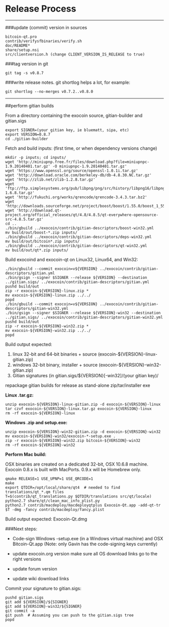 Release Process
====================

* * *

###update (commit) version in sources


	bitcoin-qt.pro
	contrib/verifysfbinaries/verify.sh
	doc/README*
	share/setup.nsi
	src/clientversion.h (change CLIENT_VERSION_IS_RELEASE to true)

###tag version in git

	git tag -s v0.8.7

###write release notes. git shortlog helps a lot, for example:

	git shortlog --no-merges v0.7.2..v0.8.0

* * *

##perform gitian builds

 From a directory containing the exocoin source, gitian-builder and gitian.sigs
  
	export SIGNER=(your gitian key, ie bluematt, sipa, etc)
	export VERSION=0.8.7
	cd ./gitian-builder

 Fetch and build inputs: (first time, or when dependency versions change)

	mkdir -p inputs; cd inputs/
	wget 'http://miniupnp.free.fr/files/download.php?file=miniupnpc-1.9.20140401.tar.gz' -O miniupnpc-1.9.20140401.tar.gz'
	wget 'https://www.openssl.org/source/openssl-1.0.1i.tar.gz'
	wget 'http://download.oracle.com/berkeley-db/db-4.8.30.NC.tar.gz'
	wget 'http://zlib.net/zlib-1.2.8.tar.gz'
	wget 'ftp://ftp.simplesystems.org/pub/libpng/png/src/history/libpng16/libpng-1.6.8.tar.gz'
	wget 'http://fukuchi.org/works/qrencode/qrencode-3.4.3.tar.bz2'
	wget 'http://downloads.sourceforge.net/project/boost/boost/1.55.0/boost_1_55_0.tar.bz2'
	wget 'http://download.qt-project.org/official_releases/qt/4.8/4.8.5/qt-everywhere-opensource-src-4.8.5.tar.gz'
	cd ..
	./bin/gbuild ../exocoin/contrib/gitian-descriptors/boost-win32.yml
	mv build/out/boost-*.zip inputs/
	./bin/gbuild ../exocoin/contrib/gitian-descriptors/deps-win32.yml
	mv build/out/bitcoin*.zip inputs/
	./bin/gbuild ../exocoin/contrib/gitian-descriptors/qt-win32.yml
	mv build/out/qt*.zip inputs/

 Build exocoind and exocoin-qt on Linux32, Linux64, and Win32:
  
	./bin/gbuild --commit exocoin=v${VERSION} ../exocoin/contrib/gitian-descriptors/gitian.yml
	./bin/gsign --signer $SIGNER --release ${VERSION} --destination ../gitian.sigs/ ../exocoin/contrib/gitian-descriptors/gitian.yml
	pushd build/out
	zip -r exocoin-${VERSION}-linux.zip *
	mv exocoin-${VERSION}-linux.zip ../../
	popd
	./bin/gbuild --commit exocoin=v${VERSION} ../exocoin/contrib/gitian-descriptors/gitian-win32.yml
	./bin/gsign --signer $SIGNER --release ${VERSION}-win32 --destination ../gitian.sigs/ ../exocoin/contrib/gitian-descriptors/gitian-win32.yml
	pushd build/out
	zip -r exocoin-${VERSION}-win32.zip *
	mv exocoin-${VERSION}-win32.zip ../../
	popd

  Build output expected:

  1. linux 32-bit and 64-bit binaries + source (exocoin-${VERSION}-linux-gitian.zip)
  2. windows 32-bit binary, installer + source (exocoin-${VERSION}-win32-gitian.zip)
  3. Gitian signatures (in gitian.sigs/${VERSION}[-win32]/(your gitian key)/

repackage gitian builds for release as stand-alone zip/tar/installer exe

**Linux .tar.gz:**

	unzip exocoin-${VERSION}-linux-gitian.zip -d exocoin-${VERSION}-linux
	tar czvf exocoin-${VERSION}-linux.tar.gz exocoin-${VERSION}-linux
	rm -rf exocoin-${VERSION}-linux

**Windows .zip and setup.exe:**

	unzip exocoin-${VERSION}-win32-gitian.zip -d exocoin-${VERSION}-win32
	mv exocoin-${VERSION}-win32/exocoin-*-setup.exe .
	zip -r exocoin-${VERSION}-win32.zip bitcoin-${VERSION}-win32
	rm -rf exocoin-${VERSION}-win32

**Perform Mac build:**

  OSX binaries are created on a dedicated 32-bit, OSX 10.6.8 machine.
  Exocoin 0.8.x is built with MacPorts.  0.9.x will be Homebrew only.

	qmake RELEASE=1 USE_UPNP=1 USE_QRCODE=1
	make
	export QTDIR=/opt/local/share/qt4  # needed to find translations/qt_*.qm files
	T=$(contrib/qt_translations.py $QTDIR/translations src/qt/locale)
	python2.7 share/qt/clean_mac_info_plist.py
	python2.7 contrib/macdeploy/macdeployqtplus Exocoin-Qt.app -add-qt-tr $T -dmg -fancy contrib/macdeploy/fancy.plist

 Build output expected: Exocoin-Qt.dmg

###Next steps:

* Code-sign Windows -setup.exe (in a Windows virtual machine) and
  OSX Bitcoin-Qt.app (Note: only Gavin has the code-signing keys currently)

* update exocoin.org version
  make sure all OS download links go to the right versions

* update forum version

* update wiki download links

Commit your signature to gitian.sigs:

	pushd gitian.sigs
	git add ${VERSION}/${SIGNER}
	git add ${VERSION}-win32/${SIGNER}
	git commit -a
	git push  # Assuming you can push to the gitian.sigs tree
	popd

